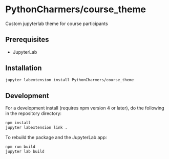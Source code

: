 # PythonCharmers/course_theme

Custom jupyterlab theme for course participants

## Prerequisites

* JupyterLab

## Installation

```bash
jupyter labextension install PythonCharmers/course_theme
```

## Development

For a development install (requires npm version 4 or later), do the following in the repository directory:

```bash
npm install
jupyter labextension link .
```

To rebuild the package and the JupyterLab app:

```bash
npm run build
jupyter lab build
```
